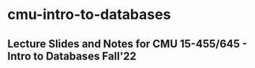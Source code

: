 # cmu-intro-to-databases

## Lecture Slides and Notes for CMU 15-455/645 - Intro to Databases Fall'22
